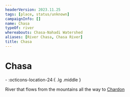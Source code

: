 ```yaml
---
headerVersion: 2023.11.25
tags: [place, status/unknown]
campaignInfo: []
name: Chasa
typeOf: river
whereabouts: Chasa-Nahadi Watershed
aliases: [River Chasa, Chasa River]
title: Chasa
---
```

# Chasa
<div class="grid cards ext-narrow-margin ext-one-column" markdown>
-    :octicons-location-24:{ .lg .middle }   
</div>


River that flows from the mountains all the way to [Chardon](<../../west-coast/chardonian-empire/chardon/chardon.md>)

 